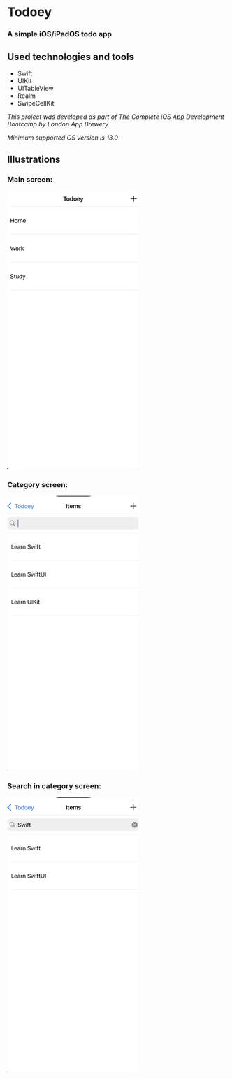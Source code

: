 # Todoey

### A simple iOS/iPadOS todo app

## Used technologies and tools

- Swift
- UIKit
- UITableView
- Realm
- SwipeCellKit

*This project was developed as part of The Complete iOS App Development Bootcamp by London App Brewery*

*Minimum supported OS version is 13.0*

## Illustrations

### Main screen:

<img src="Documentation/1.png" alt="Start screen" width="300">

### Category screen:

<img src="Documentation/2.png" alt="Start screen" width="300">

### Search in category screen:

<img src="Documentation/3.png" alt="Start screen" width="300">
